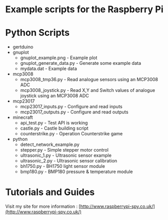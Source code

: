 # Example scripts for the Raspberry Pi

# Python Scripts
* gertduino
* gnuplot
    * gnuplot_example.png      - Example plot
    * gnuplot_generate_data.py - Generate some example data
    * mydata.dat               - Example data
* mcp3008
    * mcp3008_tmp36.py    - Read analogue sensors using an MCP3008 ADC
    * mcp3008_joystick.py - Read X,Y and Switch values of analogue joystick using an MCP3008 ADC
* mcp23017
    * mcp23017_inputs.py  - Configure and read inputs
    * mcp23017_outputs.py - Configure and read outputs
* minecraft
    * api_test.py         - Test API is working
    * castle.py           - Castle building script
    * counterstrike.py    - Operation Counterstrike game
* python
    * detect_network_example.py
    * stepper.py          - Simple stepper motor control
    * ultrasonic_1.py     - Ultrasonic sensor example
    * ultrasonic_2.py     - Ultrasonic sensor calibration
    * bh1750.py           - BH1750 light sensor module
    * bmp180.py           - BMP180 pressure & temperature module

# Tutorials and Guides
Visit my site for more information :
[http://www.raspberrypi-spy.co.uk/](http://www.raspberrypi-spy.co.uk/)